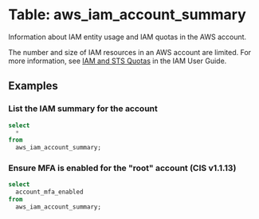 # Table: aws_iam_account_summary

Information about IAM entity usage and IAM quotas in the AWS account.

The number and size of IAM resources in an AWS account are limited. For more information, see [IAM and STS Quotas](https://docs.aws.amazon.com/IAM/latest/UserGuide/reference_iam-quotas.html) in the IAM User Guide.

## Examples

### List the IAM summary for the account 
```sql
select
  *
from
  aws_iam_account_summary;
```

### Ensure MFA is enabled for the "root" account (CIS v1.1.13)
```sql
select
  account_mfa_enabled
from
  aws_iam_account_summary;
```